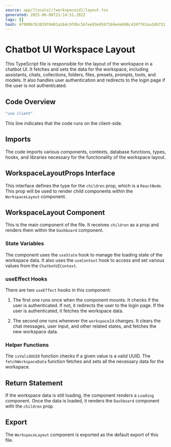 ```yaml
---
source: app/[locale]/[workspaceid]/layout.tsx
generated: 2025-06-08T21:14:51.202Z
tags: []
hash: 6f909b763839f0481a164c9f0bc5bfee93e959f169e4e698c4397f41aa18b731
---
```


# Chatbot UI Workspace Layout

This TypeScript file is responsible for the layout of the workspace in a chatbot UI. It fetches and sets the data for the workspace, including assistants, chats, collections, folders, files, presets, prompts, tools, and models. It also handles user authentication and redirects to the login page if the user is not authenticated.

## Code Overview

```ts
"use client"
```
This line indicates that the code runs on the client-side.

## Imports

The code imports various components, contexts, database functions, types, hooks, and libraries necessary for the functionality of the workspace layout.

## WorkspaceLayoutProps Interface

This interface defines the type for the `children` prop, which is a `ReactNode`. This prop will be used to render child components within the `WorkspaceLayout` component.

## WorkspaceLayout Component

This is the main component of the file. It receives `children` as a prop and renders them within the `Dashboard` component.

### State Variables

The component uses the `useState` hook to manage the loading state of the workspace data. It also uses the `useContext` hook to access and set various values from the `ChatbotUIContext`.

### useEffect Hooks

There are two `useEffect` hooks in this component:

1. The first one runs once when the component mounts. It checks if the user is authenticated. If not, it redirects the user to the login page. If the user is authenticated, it fetches the workspace data.

2. The second one runs whenever the `workspaceId` changes. It clears the chat messages, user input, and other related states, and fetches the new workspace data.

### Helper Functions

The `isValidUUID` function checks if a given value is a valid UUID. The `fetchWorkspaceData` function fetches and sets all the necessary data for the workspace.

## Return Statement

If the workspace data is still loading, the component renders a `Loading` component. Once the data is loaded, it renders the `Dashboard` component with the `children` prop.

## Export

The `WorkspaceLayout` component is exported as the default export of this file.